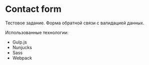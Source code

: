 # Contact form
Тестовое задание.
Форма обратной связи с валидацией данных.

Использованные технологии:
* Gulp.js
* Nunjucks
* Sass
* Webpack
